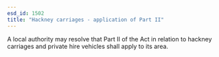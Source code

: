 ```yaml
---
esd_id: 1502
title: "Hackney carriages - application of Part II"
---
```


A local authority may resolve that Part II of the Act in relation to hackney carriages and private hire vehicles shall apply to its area.

